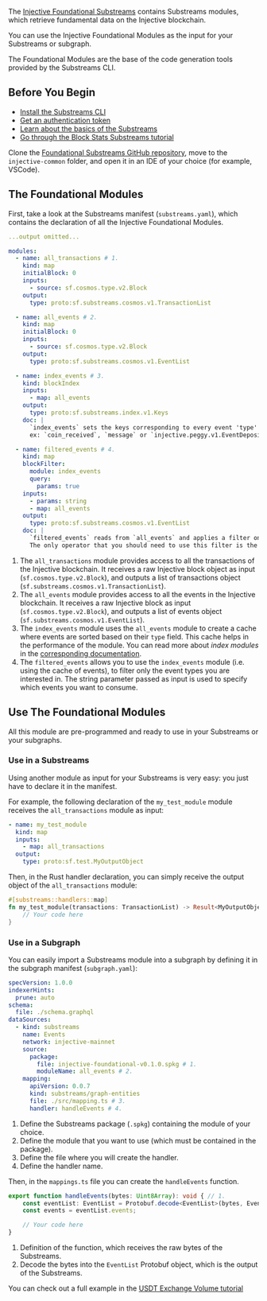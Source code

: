 The [Injective Foundational Substreams](https://github.com/streamingfast/substreams-foundational-modules/injective-common) contains Substreams modules, which retrieve fundamental data on the Injective blockchain.

You can use the Injective Foundational Modules as the input for your Substreams or subgraph.

The Foundational Modules are the base of the code generation tools provided by the Substreams CLI.

## Before You Begin

- [Install the Substreams CLI](../../../common/installing-the-cli.md)
- [Get an authentication token](../../../common/authentication.md)
- [Learn about the basics of the Substreams](../../../common/manifest-modules.md)
- [Go through the Block Stats Substreams tutorial](./block-stats.md)

Clone the [Foundational Substreams GitHub repository](https://github.com/streamingfast/substreams-foundational-modules), move to the `injective-common` folder, and open it in an IDE of your choice (for example, VSCode).

## The Foundational Modules

First, take a look at the Substreams manifest (`substreams.yaml`), which contains the declaration of all the Injective Foundational Modules.

```yaml
...output omitted...

modules:
  - name: all_transactions # 1.
    kind: map
    initialBlock: 0
    inputs:
      - source: sf.cosmos.type.v2.Block
    output:
      type: proto:sf.substreams.cosmos.v1.TransactionList

  - name: all_events # 2.
    kind: map
    initialBlock: 0
    inputs:
      - source: sf.cosmos.type.v2.Block
    output:
      type: proto:sf.substreams.cosmos.v1.EventList

  - name: index_events # 3.
    kind: blockIndex
    inputs:
      - map: all_events
    output:
      type: proto:sf.substreams.index.v1.Keys
    doc: |
      `index_events` sets the keys corresponding to every event 'type' 
      ex: `coin_received`, `message` or `injective.peggy.v1.EventDepositClaim`

  - name: filtered_events # 4.
    kind: map
    blockFilter:
      module: index_events
      query:
        params: true
    inputs:
      - params: string
      - map: all_events
    output:
      type: proto:sf.substreams.cosmos.v1.EventList
    doc: |
      `filtered_events` reads from `all_events` and applies a filter on the event types, only outputting the events that match the filter. 
      The only operator that you should need to use this filter is the logical or `||`, because each event can only match one type.
```
1. The `all_transactions` module provides access to all the transactions of the Injective blockchain.
It receives a raw Injective block object as input (`sf.cosmos.type.v2.Block`), and outputs a list of transactions object (`sf.substreams.cosmos.v1.TransactionList`).
2. The `all_events` module provides access to all the events in the Injective blockchain.
It receives a raw Injective block as input (`sf.cosmos.type.v2.Block`), and outputs a list of events object (`sf.substreams.cosmos.v1.EventList`).
1. The `index_events` module uses the `all_events` module to create a cache where events are sorted based on their `type` field. This cache helps in the performance of the module. You can read more about _index modules_ in the [corresponding documentation](../../../../references/substreams-components/modules/indexes.md).
2. The `filtered_events` allows you to use the `index_events` module (i.e. using the cache of events), to filter only the event types you are interested in.
The string parameter passed as input is used to specify which events you want to consume.

## Use The Foundational Modules

All this module are pre-programmed and ready to use in your Substreams or your subgraphs.

### Use in a Substreams

Using another module as input for your Substreams is very easy: you just have to declare it in the manifest.

For example, the following declaration of the `my_test_module` module receives the `all_transactions` module as input:

```yaml
- name: my_test_module
  kind: map
  inputs:
    - map: all_transactions
  output:
    type: proto:sf.test.MyOutputObject
```

Then, in the Rust handler declaration, you can simply receive the output object of the `all_transactions` module:

```rust
#[substreams::handlers::map]
fn my_test_module(transactions: TransactionList) -> Result<MyOutputObject, Error> {
    // Your code here
}
```

### Use in a Subgraph

You can easily import a Substreams module into a subgraph by defining it in the subgraph manifest (`subgraph.yaml`):

```yaml
specVersion: 1.0.0
indexerHints:
  prune: auto
schema:
  file: ./schema.graphql
dataSources:
  - kind: substreams
    name: Events
    network: injective-mainnet
    source:
      package:
        file: injective-foundational-v0.1.0.spkg # 1.
        moduleName: all_events # 2.
    mapping:
      apiVersion: 0.0.7
      kind: substreams/graph-entities
      file: ./src/mapping.ts # 3.
      handler: handleEvents # 4.
```
1. Define the Substreams package (`.spkg`) containing the module of your choice.
2. Define the module that you want to use (which must be contained in the package).
3. Define the file where you will create the handler.
4. Define the handler name.

Then, in the `mappings.ts` file you can create the `handleEvents` function.

```ts
export function handleEvents(bytes: Uint8Array): void { // 1.
    const eventList: EventList = Protobuf.decode<EventList>(bytes, EventList.decode); // 2.
    const events = eventList.events;

    // Your code here
}
```
1. Definition of the function, which receives the raw bytes of the Substreams.
2. Decode the bytes into the `EventList` Protobuf object, which is the output of the Substreams.

You can check out a full example in the [USDT Exchange Volume tutorial](../injective/usdt-exchanges.md)